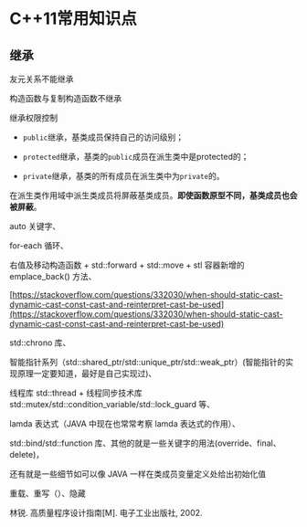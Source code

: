 # C++11常用知识点

## 继承

友元关系不能继承

构造函数与复制构造函数不继承

继承权限控制

- `public`继承，基类成员保持自己的访问级别；

- `protected`继承，基类的`public`成员在派生类中是protected的；

- `private`继承，基类的所有成员在派生类中为`private`的。

在派生类作用域中派生类成员将屏蔽基类成员。**即使函数原型不同，基类成员也会被屏蔽**。



auto 关键字、

for-each 循环、

右值及移动构造函数 + std::forward + std::move + stl 容器新增的 emplace_back() 方法、

[https://stackoverflow.com/questions/332030/when-should-static-cast-dynamic-cast-const-cast-and-reinterpret-cast-be-used](https://stackoverflow.com/questions/332030/when-should-static-cast-dynamic-cast-const-cast-and-reinterpret-cast-be-used)

std::chrono 库、

智能指针系列（std::shared_ptr/std::unique_ptr/std::weak_ptr）(智能指针的实现原理一定要知道，最好是自己实现过)、

线程库 std::thread + 线程同步技术库std::mutex/std::condition_variable/std::lock_guard 等、

lamda 表达式（JAVA 中现在也常常考察 lamda 表达式的作用）、

std::bind/std::function 库、其他的就是一些关键字的用法(override、final、delete)，

还有就是一些细节如可以像 JAVA 一样在类成员变量定义处给出初始化值



重载、重写（）、隐藏

林锐. 高质量程序设计指南[M]. 电子工业出版社, 2002.